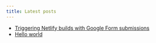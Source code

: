 ```yaml
---
title: Latest posts
---
```


- [Triggering Netlify builds with Google Form submissions](netlify-build-hooks)
- [Hello world](hello-word)
